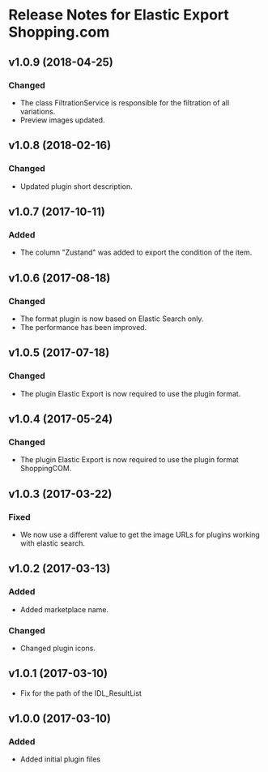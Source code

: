# Release Notes for Elastic Export Shopping.com

## v1.0.9 (2018-04-25)

### Changed
- The class FiltrationService is responsible for the filtration of all variations.
- Preview images updated.

## v1.0.8 (2018-02-16)

### Changed
- Updated plugin short description.

## v1.0.7 (2017-10-11)

### Added
- The column "Zustand" was added to export the condition of the item.

## v1.0.6 (2017-08-18)

### Changed 
- The format plugin is now based on Elastic Search only.
- The performance has been improved.

## v1.0.5 (2017-07-18)  

### Changed 
- The plugin Elastic Export is now required to use the plugin format.

## v1.0.4 (2017-05-24)

### Changed
- The plugin Elastic Export is now required to use the plugin format ShoppingCOM.

## v1.0.3 (2017-03-22)

### Fixed
- We now use a different value to get the image URLs for plugins working with elastic search.

## v1.0.2 (2017-03-13)

### Added
- Added marketplace name.

### Changed
- Changed plugin icons.

## v1.0.1 (2017-03-10)
- Fix for the path of the IDL_ResultList

## v1.0.0 (2017-03-10)
 
### Added
- Added initial plugin files
